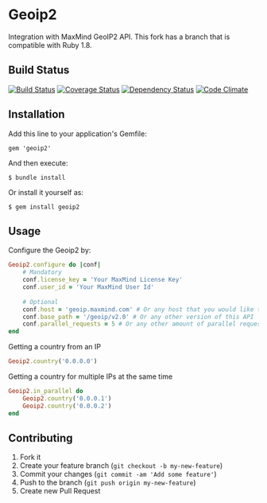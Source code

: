 # Geoip2

Integration with MaxMind GeoIP2 API. This fork has a branch that is compatible with Ruby 1.8.

## Build Status

[![Build Status](https://travis-ci.org/YotpoLtd/geoip2.png?branch=master)](https://travis-ci.org/YotpoLtd/geoip2)
[![Coverage Status](https://coveralls.io/repos/YotpoLtd/geoip2/badge.png)](https://coveralls.io/r/YotpoLtd/geoip2)
[![Dependency Status](https://gemnasium.com/YotpoLtd/geoip2.png)](https://gemnasium.com/YotpoLtd/geoip2)
[![Code Climate](https://codeclimate.com/github/YotpoLtd/geoip2.png)](https://codeclimate.com/github/YotpoLtd/geoip2)

## Installation

Add this line to your application's Gemfile:

    gem 'geoip2'

And then execute:

    $ bundle install

Or install it yourself as:

    $ gem install geoip2

## Usage

Configure the Geoip2 by:
```ruby
Geoip2.configure do |conf|
    # Mandatory
    conf.license_key = 'Your MaxMind License Key'
    conf.user_id = 'Your MaxMind User Id'
    
    # Optional
    conf.host = 'geoip.maxmind.com' # Or any host that you would like to work with
    conf.base_path = '/geoip/v2.0' # Or any other version of this API
    conf.parallel_requests = 5 # Or any other amount of parallel requests that you would like to use
end
```

Getting a country from an IP
```ruby
Geoip2.country('0.0.0.0')
```

Getting a country for multiple IPs at the same time
```ruby
Geoip2.in_parallel do
    Geoip2.country('0.0.0.1')
    Geoip2.country('0.0.0.2')
end
```

## Contributing

1. Fork it
2. Create your feature branch (`git checkout -b my-new-feature`)
3. Commit your changes (`git commit -am 'Add some feature'`)
4. Push to the branch (`git push origin my-new-feature`)
5. Create new Pull Request

